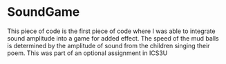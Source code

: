 # SoundGame
This piece of code is the first piece of code where I was able to integrate sound amplitude into a game for added effect. The speed of the mud balls is determined by the amplitude of sound from the children singing their poem. This was part of an optional assignment in ICS3U

